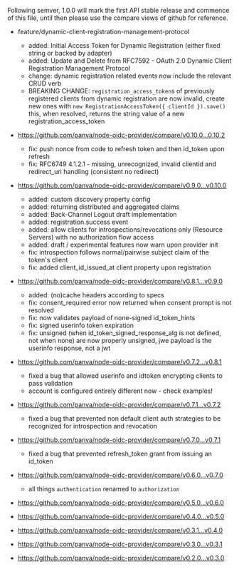 Following semver, 1.0.0 will mark the first API stable release and commence of this file,
until then please use the compare views of github for reference.

- feature/dynamic-client-registration-management-protocol
  - added: Initial Access Token for Dynamic Registration (either fixed string or backed by adapter)
  - added: Update and Delete from RFC7592 - OAuth 2.0 Dynamic Client Registration Management
  Protocol
  - change: dynamic registration related events now include the relevant CRUD verb
  - BREAKING CHANGE: `registration_access_token`s of previously registered clients from dynamic
  registration are now invalid, create new ones with
  `new RegistrationAccessToken({ clientId }).save()` this, when resolved, returns the string value
  of a new registration_access_token

- https://github.com/panva/node-oidc-provider/compare/v0.10.0...0.10.2
  - fix: push nonce from code to refresh token and then id_token upon refresh
  - fix: RFC6749 4.1.2.1 - missing, unrecognized, invalid clientid and redirect_uri handling (consistent no redirect)
- https://github.com/panva/node-oidc-provider/compare/v0.9.0...v0.10.0
  - added: custom discovery property config
  - added: returning distributed and aggregated claims
  - added: Back-Channel Logout draft implementation
  - added: registration.success event
  - added: allow clients for introspections/revocations only (Resource Servers) with no
  authorization flow access
  - added: draft / experimental features now warn upon provider init
  - fix: introspection follows normal/pairwise subject claim of the token's client
  - fix: added client_id_issued_at client property upon registration
- https://github.com/panva/node-oidc-provider/compare/v0.8.1...v0.9.0
  - added: (no)cache headers according to specs
  - fix: consent_required error now returned when consent prompt is not resolved
  - fix: now validates payload of none-signed id_token_hints
  - fix: signed userinfo token expiration
  - fix: unsigned (when id_token_signed_response_alg is not defined, not when none) are now properly
  unsigned, jwe payload is the userinfo response, not a jwt
- https://github.com/panva/node-oidc-provider/compare/v0.7.2...v0.8.1
  - fixed a bug that allowed userinfo and idtoken encrypting clients to pass validation
  - account is configured entirely different now - check examples!
- https://github.com/panva/node-oidc-provider/compare/v0.7.1...v0.7.2
  - fixed a bug that prevented non default client auth strategies to be recognized for introspection
  and revocation
- https://github.com/panva/node-oidc-provider/compare/v0.7.0...v0.7.1
  - fixed a bug that prevented refresh_token grant from issuing an id_token
- https://github.com/panva/node-oidc-provider/compare/v0.6.0...v0.7.0
  - all things `authentication` renamed to `authorization`
- https://github.com/panva/node-oidc-provider/compare/v0.5.0...v0.6.0
- https://github.com/panva/node-oidc-provider/compare/v0.4.0...v0.5.0
- https://github.com/panva/node-oidc-provider/compare/v0.3.1...v0.4.0
- https://github.com/panva/node-oidc-provider/compare/v0.3.0...v0.3.1
- https://github.com/panva/node-oidc-provider/compare/v0.2.0...v0.3.0
